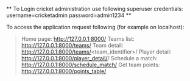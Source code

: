 
** To Login cricket administration use following superuser credentials:
    username=cricketadmin
    password=admin1234 
**

To access the application request following (for example on localhost):
  > Home page: http://127.0.0.1:8000/
  > Teams list: http://127.0.0.1:8000/teams/
  > Team detail: http://127.0.0.1:8000/teams/<team_identifier>/
  > Player detail: http://127.0.0.1:8000/player_detail/<id>/
  > Schedule a match: http://127.0.0.1:8000/schedule_match/
  > Get team points: http://127.0.0.1:8000/points_table/
